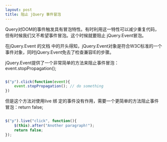 ```yaml
---
layout: post
title: 阻止 jQuery 事件冒泡
---
```

Query对DOM的事件触发具有冒泡特性。有时利用这一特性可以减少重复代码，但有时候我们又不希望事件冒泡。这个时候就要阻止 jQuery.Event冒泡。
 
在jQuery.Event 的文档 中的开头得知，jQuery.Event对象是符合W3C标准的一个事件对象，同时jQuery.Event免去了检查兼容IE的步骤。
 
jQuery.Event提供了一个非常简单的方法来阻止事件冒泡：event.stopPropagation();


```javascript

$("p").click(function(event){
    event.stopPropagation(); // do something
})
```


但是这个方法对使用live 绑 定的事件没有作用，需要一个更简单的方法阻止事件冒泡：return false;


```javascript

$("p").live("click", function(){
    $(this).after("Another paragraph!");
    return false;
});
```

